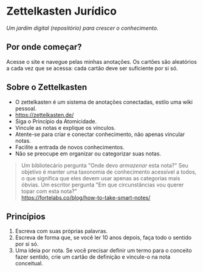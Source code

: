 # Zettelkasten Jurídico

_Um jardim digital (repositório) para crescer o conhecimento._

## Por onde começar?

Acesse o site e navegue pelas minhas anotações. Os cartões são aleatórios a cada vez que se acessa: cada cartão deve ser suficiente por si só.

## Sobre o Zettelkasten

* O zettelkasten é um sistema de anotações conectadas, estilo uma wiki pessoal.
* https://zettelkasten.de/
* Siga o Princípio da Atomicidade.
* Vincule as notas e explique os vínculos.
* Atente-se para criar e conectar conhecimento, não apenas vincular notas.
* Facilite a entrada de novos conhecimentos.
* Não se preocupe em organizar ou categorizar suas notas.

> Um bibliotecário pergunta "Onde devo _armazenar_ esta nota?" Seu objetivo é manter uma taxonomia de conhecimento acessível a todos, o que significa que eles devem usar apenas as categorias mais óbvias. Um escritor pergunta "Em que circunstâncias vou querer topar com esta nota?"<br>
> https://fortelabs.co/blog/how-to-take-smart-notes/

## Princípios

1. Escreva com suas próprias palavras.
2. Escreva de forma que, se você ler 10 anos depois, faça todo o sentido por si só.
3. Uma ideia por nota. Se você precisar definir um termo para o conceito fazer sentido, crie um cartão de definição e vincule-o na nota conceitual.
